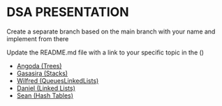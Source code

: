 # DSA PRESENTATION
Create a separate branch based on the main branch with your name and implement from there     

Update the README.md file with a link to your specific topic in the ()     
- [Angoda (Trees)]()
- [Gasasira (Stacks)]()
- [Wilfred (QueuesLinkedLists)]()
- [Daniel (Linked Lists)]()
- [Sean (Hash Tables)]()
